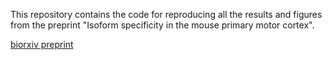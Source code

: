 This repository contains the code for reproducing all the results and figures from the preprint "Isoform specificity in the mouse primary motor cortex".

[biorxiv preprint](https://www.biorxiv.org/content/10.1101/2020.03.05.977991v3)
